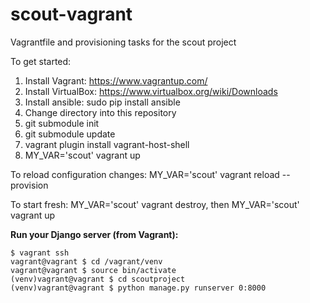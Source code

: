 # scout-vagrant
Vagrantfile and provisioning tasks for the scout project

To get started:

1. Install Vagrant: https://www.vagrantup.com/
2. Install VirtualBox: https://www.virtualbox.org/wiki/Downloads
3. Install ansible: sudo pip install ansible
4. Change directory into this repository
5. git submodule init
6. git submodule update
7. vagrant plugin install vagrant-host-shell
8. MY_VAR='scout' vagrant up

To reload configuration changes: MY_VAR='scout' vagrant reload --provision

To start fresh: MY_VAR='scout' vagrant destroy, then MY_VAR='scout' vagrant up

**Run your Django server (from Vagrant):**
    
    $ vagrant ssh 
    vagrant@vagrant $ cd /vagrant/venv
    vagrant@vagrant $ source bin/activate
    (venv)vagrant@vagrant $ cd scoutproject
    (venv)vagrant@vagrant $ python manage.py runserver 0:8000
